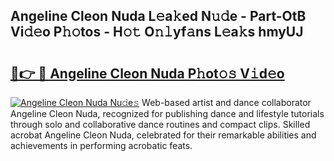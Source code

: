 ## Angeline Cleon Nuda L𝚎a𝚔ed N𝚞𝚍e - Part-OtB Vi𝚍𝚎o P𝚑𝚘tos - H𝚘𝚝 O𝚗𝚕yf𝚊ns L𝚎a𝚔s hmyUJ

# <h2><a href="http://kf5evrs.oniu.top/?m=Angeline+Cleon+Nuda">🔗👉 🔴 Angeline Cleon Nuda P𝚑ot𝚘𝚜 V𝚒d𝚎o</a></h2>

[![Angeline Cleon Nuda Nu𝚍e𝚜](https://i.imgur.com/0qMVB7G.gif)](http://kf5evrs.oniu.top/?m=Angeline+Cleon+Nuda)
Web-based artist and dance collaborator Angeline Cleon Nuda, recognized for publishing dance and lifestyle tutorials through solo and collaborative dance routines and compact clips. Skilled acrobat Angeline Cleon Nuda, celebrated for their remarkable abilities and achievements in performing acrobatic feats.  
